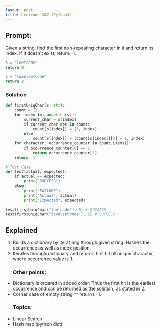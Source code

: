 ```yaml
---
layout: post
title: Leetcode 387 (Python3)
---
```

<h2>Prompt:</h2>
Given a string, find the first non-repeating character in it and return its index. If it doesn't exist, return -1.


```python
s = "leetcode"
return 0.

s = "loveleetcode"
return 2.
```


<h3>Solution</h3>

```python
def firstUniqChar(s: str):
    count = {}
    for index in range(len(s)):
        current_char = s[index]
        if current_char not in count:
            count[s[index]] = (1, index)
        else:
            count[s[index]] = (count[s[index]][0] + 1, index)
    for character, occurrence_counter in count.items():
        if occurrence_counter[0] == 1:
            return occurrence_counter[1]
    return -1

# Test Case
def test(actual, expected):
    if actual == expected:
        print("SUCCESS")
    else:
        print("FAILURE")
        print("Actual", actual)
        print("Expected", expected)

test(firstUniqChar("leetcode"), 0) # SUCCESS
test(firstUniqChar("loveleetcode"), 2) # SUCCESS
```

<h2>Explained</h2>

<ol> 
<li>Builds a dictionary by iteratinng through given string. Hashes the occurrence as well as index position.</li>
<li>Iterates through dictionary and returns first hit of unique character, where occurrence value is 1.</li>
</ol>

<ul> <h3>Other points:</h3>
<li> Dictionary is ordered in added order. Thus the first hit is the earliest occurrence and can be returned as the solution, as stated in 2.</li>
<li> Corner case of empty string <code>""</code> returns -1.</li>
</ul>

<ul> <h3>Topics:</h3>
<li>Linear Search</li>
<li>Hash map (python dict)</li>
</ul>








